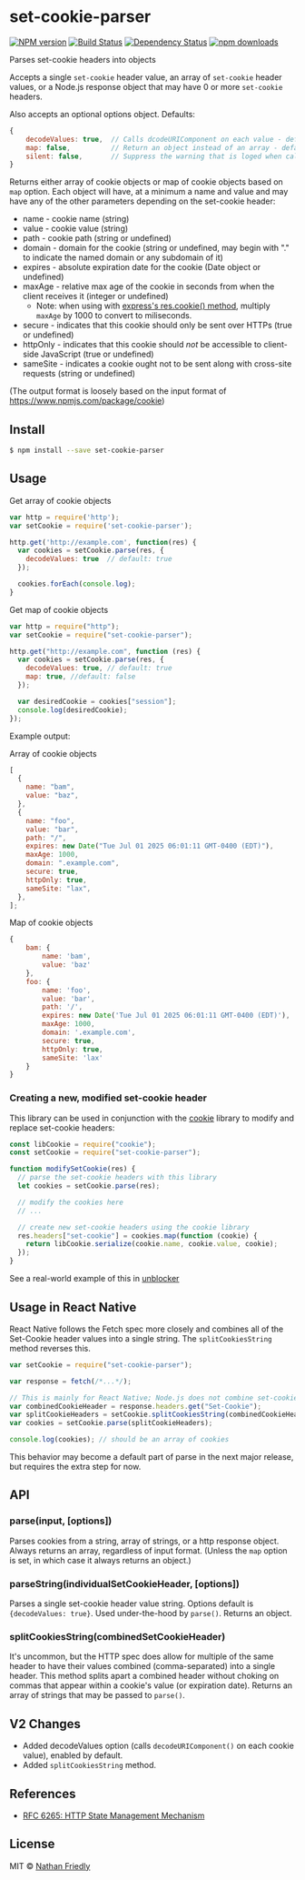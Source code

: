 # set-cookie-parser

[![NPM version][npm-image]][npm-url]
[![Build Status][travis-image]][travis-url]
[![Dependency Status][daviddm-image]][daviddm-url]
[![npm downloads](https://img.shields.io/npm/dm/set-cookie-parser)][npm-url]

Parses set-cookie headers into objects

Accepts a single `set-cookie` header value, an array of `set-cookie` header values, or a Node.js response object that may have 0 or more `set-cookie` headers.

Also accepts an optional options object. Defaults:

```js
{
    decodeValues: true,  // Calls dcodeURIComponent on each value - default: true
    map: false,          // Return an object instead of an array - default: false
    silent: false,       // Suppress the warning that is loged when called on a request instead of a response - default: false
}
```

Returns either array of cookie objects or map of cookie objects based on `map` option. Each object will have, at a minimum a name and value and may have any of the other parameters depending on the set-cookie header:

- name - cookie name (string)
- value - cookie value (string)
- path - cookie path (string or undefined)
- domain - domain for the cookie (string or undefined, may begin with "." to indicate the named domain or any subdomain of it)
- expires - absolute expiration date for the cookie (Date object or undefined)
- maxAge - relative max age of the cookie in seconds from when the client receives it (integer or undefined)
  - Note: when using with [express's res.cookie() method](http://expressjs.com/en/4x/api.html#res.cookie), multiply `maxAge` by 1000 to convert to miliseconds.
- secure - indicates that this cookie should only be sent over HTTPs (true or undefined)
- httpOnly - indicates that this cookie should _not_ be accessible to client-side JavaScript (true or undefined)
- sameSite - indicates a cookie ought not to be sent along with cross-site requests (string or undefined)

(The output format is loosely based on the input format of https://www.npmjs.com/package/cookie)

## Install

```sh
$ npm install --save set-cookie-parser
```

## Usage

Get array of cookie objects

```js
var http = require('http');
var setCookie = require('set-cookie-parser');

http.get('http://example.com', function(res) {
  var cookies = setCookie.parse(res, {
    decodeValues: true  // default: true
  });

  cookies.forEach(console.log);
}
```

Get map of cookie objects

```js
var http = require("http");
var setCookie = require("set-cookie-parser");

http.get("http://example.com", function (res) {
  var cookies = setCookie.parse(res, {
    decodeValues: true, // default: true
    map: true, //default: false
  });

  var desiredCookie = cookies["session"];
  console.log(desiredCookie);
});
```

Example output:

Array of cookie objects

```js
[
  {
    name: "bam",
    value: "baz",
  },
  {
    name: "foo",
    value: "bar",
    path: "/",
    expires: new Date("Tue Jul 01 2025 06:01:11 GMT-0400 (EDT)"),
    maxAge: 1000,
    domain: ".example.com",
    secure: true,
    httpOnly: true,
    sameSite: "lax",
  },
];
```

Map of cookie objects

```js
{
    bam: {
        name: 'bam',
        value: 'baz'
    },
    foo: {
        name: 'foo',
        value: 'bar',
        path: '/',
        expires: new Date('Tue Jul 01 2025 06:01:11 GMT-0400 (EDT)'),
        maxAge: 1000,
        domain: '.example.com',
        secure: true,
        httpOnly: true,
        sameSite: 'lax'
    }
}
```

### Creating a new, modified set-cookie header

This library can be used in conjunction with the [cookie](https://www.npmjs.com/package/cookie) library to modify and replace set-cookie headers:

```js
const libCookie = require("cookie");
const setCookie = require("set-cookie-parser");

function modifySetCookie(res) {
  // parse the set-cookie headers with this library
  let cookies = setCookie.parse(res);

  // modify the cookies here
  // ...

  // create new set-cookie headers using the cookie library
  res.headers["set-cookie"] = cookies.map(function (cookie) {
    return libCookie.serialize(cookie.name, cookie.value, cookie);
  });
}
```

See a real-world example of this in [unblocker](https://github.com/nfriedly/node-unblocker/blob/a894c0861af26489d2467c94fbc500770f57464f/lib/cookies.js#L62-L76)

## Usage in React Native

React Native follows the Fetch spec more closely and combines all of the Set-Cookie header values into a single string.
The `splitCookiesString` method reverses this.

```js
var setCookie = require("set-cookie-parser");

var response = fetch(/*...*/);

// This is mainly for React Native; Node.js does not combine set-cookie headers.
var combinedCookieHeader = response.headers.get("Set-Cookie");
var splitCookieHeaders = setCookie.splitCookiesString(combinedCookieHeader);
var cookies = setCookie.parse(splitCookieHeaders);

console.log(cookies); // should be an array of cookies
```

This behavior may become a default part of parse in the next major release, but requires the extra step for now.

## API

### parse(input, [options])

Parses cookies from a string, array of strings, or a http response object.
Always returns an array, regardless of input format. (Unless the `map` option is set, in which case it always returns an object.)

### parseString(individualSetCookieHeader, [options])

Parses a single set-cookie header value string. Options default is `{decodeValues: true}`. Used under-the-hood by `parse()`.
Returns an object.

### splitCookiesString(combinedSetCookieHeader)

It's uncommon, but the HTTP spec does allow for multiple of the same header to have their values combined (comma-separated) into a single header.
This method splits apart a combined header without choking on commas that appear within a cookie's value (or expiration date).
Returns an array of strings that may be passed to `parse()`.

## V2 Changes

- Added decodeValues option (calls `decodeURIComponent()` on each cookie value), enabled by default.
- Added `splitCookiesString` method.

## References

- [RFC 6265: HTTP State Management Mechanism](https://tools.ietf.org/html/rfc6265)

## License

MIT © [Nathan Friedly](http://www.nfriedly.com/)

[npm-image]: https://badge.fury.io/js/set-cookie-parser.svg
[npm-url]: https://npmjs.org/package/set-cookie-parser
[travis-image]: https://travis-ci.org/nfriedly/set-cookie-parser.svg?branch=master
[travis-url]: https://travis-ci.org/nfriedly/set-cookie-parser
[daviddm-image]: https://david-dm.org/nfriedly/set-cookie-parser.svg?theme=shields.io
[daviddm-url]: https://david-dm.org/nfriedly/set-cookie-parser
